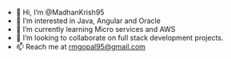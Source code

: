 - 👋 Hi, I’m @MadhanKrish95
- 👀 I’m interested in Java, Angular and Oracle
- 🌱 I’m currently learning Micro services and AWS
- 💞️ I’m looking to collaborate on full stack development projects.
- 📫 Reach me at rmgopal95@gmail.com

<!---
MadhanKrish95/MadhanKrish95 is a ✨ special ✨ repository because its `README.md` (this file) appears on your GitHub profile.
You can click the Preview link to take a look at your changes.
--->
